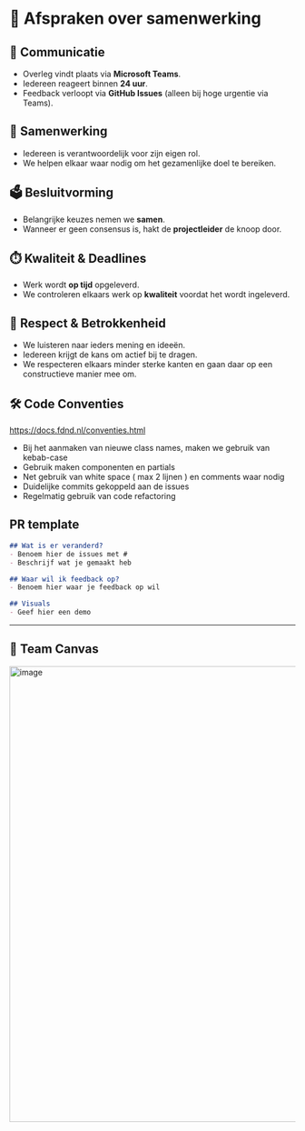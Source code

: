 # 🤝 Afspraken over samenwerking

## 📢 Communicatie
- Overleg vindt plaats via **Microsoft Teams**.  
- Iedereen reageert binnen **24 uur**.  
- Feedback verloopt via **GitHub Issues** (alleen bij hoge urgentie via Teams).  

## 👥 Samenwerking
- Iedereen is verantwoordelijk voor zijn eigen rol.  
- We helpen elkaar waar nodig om het gezamenlijke doel te bereiken.  

## 🗳️ Besluitvorming
- Belangrijke keuzes nemen we **samen**.  
- Wanneer er geen consensus is, hakt de **projectleider** de knoop door.  

## ⏱️ Kwaliteit & Deadlines
- Werk wordt **op tijd** opgeleverd.  
- We controleren elkaars werk op **kwaliteit** voordat het wordt ingeleverd.  

## 🌱 Respect & Betrokkenheid
- We luisteren naar ieders mening en ideeën.  
- Iedereen krijgt de kans om actief bij te dragen.  
- We respecteren elkaars minder sterke kanten en gaan daar op een constructieve manier mee om.  

## 🛠 Code Conventies
https://docs.fdnd.nl/conventies.html
- Bij het aanmaken van nieuwe class names, maken we gebruik van kebab-case
- Gebruik maken componenten en partials
- Net gebruik van white space ( max 2 lijnen ) en comments waar nodig
- Duidelijke commits gekoppeld aan de issues
- Regelmatig gebruik van code refactoring

## PR template
```md
## Wat is er veranderd?
- Benoem hier de issues met #
- Beschrijf wat je gemaakt heb

## Waar wil ik feedback op?
- Benoem hier waar je feedback op wil

## Visuals
- Geef hier een demo
```

---

## 📌 Team Canvas
<img width="1133" height="802" alt="image" src="https://github.com/user-attachments/assets/2c332fb6-a5eb-4ddc-82e4-4a4c6ac492ce" />



